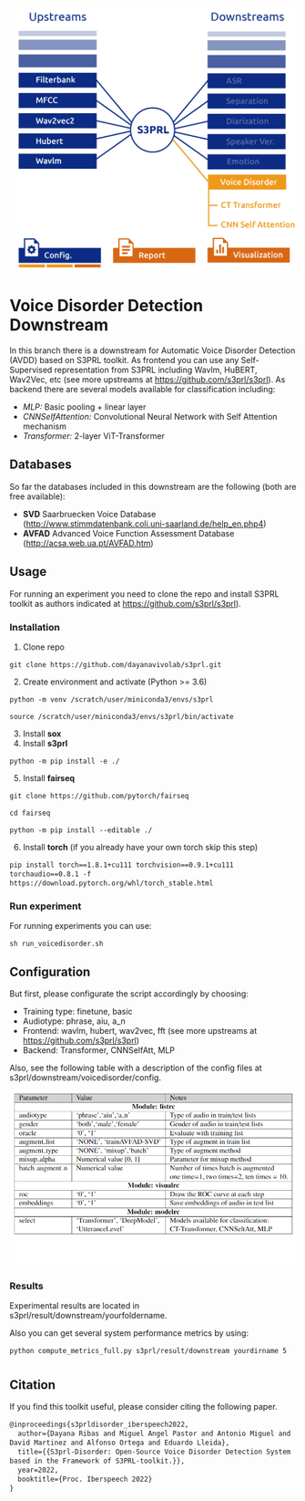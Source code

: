 <p align="center">
    <img src="./file/S3PRL-disorder.png" width="700"/>
    <br>
</p>

# Voice Disorder Detection Downstream 

In this branch there is a downstream for Automatic Voice Disorder Detection (AVDD) based on S3PRL toolkit. As frontend you can use any Self-Supervised representation from S3PRL including Wavlm, HuBERT, Wav2Vec, etc (see more upstreams at https://github.com/s3prl/s3prl). As backend there are several models available for classification including: 
* *MLP:* Basic pooling + linear layer
* *CNNSelfAttention:* Convolutional Neural Network with Self Attention mechanism
* *Transformer:* 2-layer ViT-Transformer

## Databases 

So far the databases included in this downstream are the following (both are free available):
* **SVD** Saarbruecken Voice Database 
(http://www.stimmdatenbank.coli.uni-saarland.de/help_en.php4)
* **AVFAD** Advanced Voice Function Assessment Database 
(http://acsa.web.ua.pt/AVFAD.htm)

## Usage
For running an experiment you need to clone the repo and install S3PRL toolkit as authors indicated at https://github.com/s3prl/s3prl).

### Installation
1. Clone repo

```
git clone https://github.com/dayanavivolab/s3prl.git 
```

2. Create environment and activate (Python >= 3.6)

``` 
python -m venv /scratch/user/miniconda3/envs/s3prl
``` 

```
source /scratch/user/miniconda3/envs/s3prl/bin/activate
```

3. Install **sox** 
4. Install **s3prl**

```
python -m pip install -e ./
```

5. Install **fairseq**

```
git clone https://github.com/pytorch/fairseq
```

```
cd fairseq
```

```
python -m pip install --editable ./
```

6. Install **torch** (if you already have your own torch skip this step)

```
pip install torch==1.8.1+cu111 torchvision==0.9.1+cu111 torchaudio==0.8.1 -f https://download.pytorch.org/whl/torch_stable.html
```

### Run experiment
For running experiments you can use:   
```
sh run_voicedisorder.sh 
```

## Configuration
But first, please configurate the script accordingly by choosing: 
* Training type: finetune, basic
* Audiotype: phrase, aiu, a_n
* Frontend: wavlm, hubert, wav2vec, fft (see more upstreams at https://github.com/s3prl/s3prl)
* Backend: Transformer, CNNSelfAtt, MLP

Also, see the following table with a description of the config files at s3prl/downstream/voicedisorder/config.

<p align="center">
    <img src="./file/S3PRL-disorder-config.png" width="800"/>
</p>

### Results
Experimental results are located in s3prl/result/downstream/yourfoldername.

Also you can get several system performance metrics by using: 
```
python compute_metrics_full.py s3prl/result/downstream yourdirname 5
```
# 

## Citation

If you find this toolkit useful, please consider citing the following paper.
```
@inproceedings{s3prldisorder_iberspeech2022,
  author={Dayana Ribas and Miguel Angel Pastor and Antonio Miguel and David Martinez and Alfonso Ortega and Eduardo Lleida},
  title={{S3prl-Disorder: Open-Source Voice Disorder Detection System based in the Framework of S3PRL-toolkit.}},
  year=2022,
  booktitle={Proc. Iberspeech 2022}
}
```
